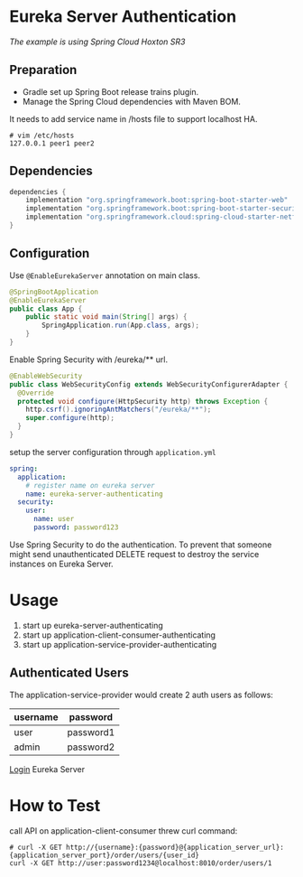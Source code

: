 # Eureka Server Authentication
_The example is using Spring Cloud Hoxton SR3_

## Preparation
- Gradle set up Spring Boot release trains plugin.
- Manage the Spring Cloud dependencies with Maven BOM.

It needs to add service name in /hosts file to support localhost HA.
```text
# vim /etc/hosts
127.0.0.1 peer1 peer2
```

## Dependencies
```groovy
dependencies {
    implementation "org.springframework.boot:spring-boot-starter-web"
    implementation "org.springframework.boot:spring-boot-starter-security"
    implementation "org.springframework.cloud:spring-cloud-starter-netflix-eureka-server"
}
```
## Configuration
Use `@EnableEurekaServer` annotation on main class.
```java
@SpringBootApplication
@EnableEurekaServer
public class App {
    public static void main(String[] args) {
        SpringApplication.run(App.class, args);
    }
}
```
Enable Spring Security with /eureka/** url.
```java
@EnableWebSecurity
public class WebSecurityConfig extends WebSecurityConfigurerAdapter {
  @Override
  protected void configure(HttpSecurity http) throws Exception {
    http.csrf().ignoringAntMatchers("/eureka/**");
    super.configure(http);
  }
}
```

setup the server configuration through `application.yml`
```yaml
spring:
  application:
    # register name on eureka server
    name: eureka-server-authenticating
  security:
    user:
      name: user
      password: password123
```
Use Spring Security to do the authentication. To prevent that someone might send unauthenticated DELETE request to destroy the service instances on Eureka Server.

# Usage
1. start up eureka-server-authenticating
2. start up application-client-consumer-authenticating
3. start up application-service-provider-authenticating

## Authenticated Users
The application-service-provider would create 2 auth users as follows:

| username | password |
|---|---|
| user | password1 |
| admin | password2 |

[Login](http://localhost:8761) Eureka Server <br>

# How to Test
call API on application-client-consumer threw curl command:
```shell script
# curl -X GET http://{username}:{password}@{application_server_url}:{application_server_port}/order/users/{user_id}
curl -X GET http://user:password1234@localhost:8010/order/users/1
```